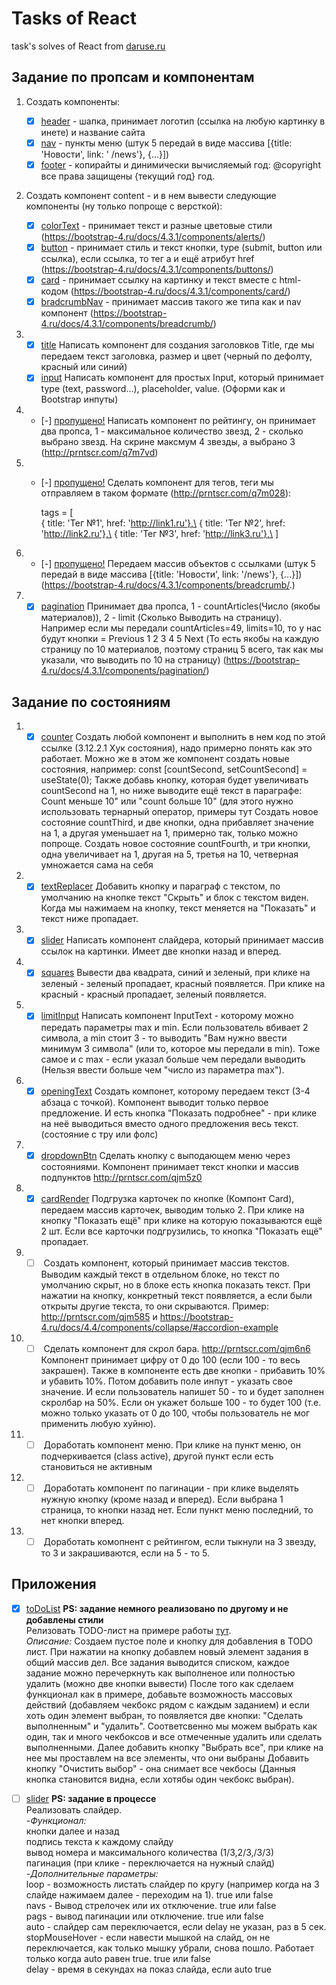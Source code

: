 ﻿# Tasks of React
task's solves of React from [daruse.ru](https://daruse.ru/zadaniya-po-react-dlya-prokachki)

## Задание по пропсам и компонентам
1. Создать компоненты:  
   - [x] [header](createComponents/Header.js) - шапка, принимает логотип (ссылка на любую картинку в инете) и         название сайта  
   - [x] [nav](createComponents/Nav.js) - пункты меню (штук 5 передай в виде массива [{title: 'Новости', link: '       /news'}, {...}])  
   - [x] [footer](createComponents/Footer.js) - копирайты и динимически вычисляемый год: @copyright все права защищены {текущий год} год.
2. Создать компонент content - и в нем вывести следующие компоненты (ну только попроще с версткой):
   - [x] [colorText](createComponents/ColorText..js) - принимает текст и разные цветовые стили (https://bootstrap-4.ru/docs/4.3.1/components/alerts/)
   - [x] [button](createComponents/Button.js) - принимает стиль и текст кнопки, type (submit, button или ссылка), если ссылка, то тег а и ещё атрибут href (https://bootstrap-4.ru/docs/4.3.1/components/buttons/)
   - [x] [card](createComponents/Card.js) - принимает ссылку на картинку и текст вместе с html-кодом (https://bootstrap-4.ru/docs/4.3.1/components/card/)
   - [x] [bradcrumbNav](createComponents/BreadcrumbNav.js) - принимает массив такого же типа как и nav компонент (https://bootstrap-4.ru/docs/4.3.1/components/breadcrumb/)
3. - [x] [title](createComponents/Title.js) Написать компонент для создания заголовков Title, где мы передаем текст заголовка, размер и цвет (черный по дефолту, красный или синий)
   - [x] [input](createComponents/Input.js) Написать компонент для простых Input, который принимает type (text, password...), placeholder, value. (Оформи как и Bootstrap инпуты)
4. - [-] [пропущено!](https://github.com/SergZNTemp/tasksOfReact/edit/master/README.md "не сделано. неточное задание и ссылка не работает") Написать компонент по рейтингу, он принимает два пропса, 1 - максимальное количество звезд, 2 - сколько выбрано звезд. На скрине максмум 4 звезды, а выбрано 3 (http://prntscr.com/q7m7vd)
5. - [-] [пропущено!](https://github.com/SergZNTemp/tasksOfReact/edit/master/README.md "не сделано. неточное задание и ссылка не работает") Сделать компонент для тегов, теги мы отправляем в таком формате (http://prntscr.com/q7m028):

     tags = [\
    { title: 'Тег №1', href: 'http://link1.ru'},\
    { title: 'Тег №2', href: 'http://link2.ru'},\
    { title: 'Тег №3', href: 'http://link3.ru'},\
    ]
  
6. - [-] [пропущено!](https://github.com/SergZNTemp/tasksOfReact/edit/master/README.md "не сделано. повторяется задание") Передаем массив объектов с ссылками (штук 5   передай в виде массива [{title: 'Новости', link: '/news'}, {...}]) (https://bootstrap-4.ru/docs/4.3.1/components/breadcrumb/.)

7. - [x] [pagination](createComponents/Pagination.js) Принимает два пропса, 1 - countArticles(Число (якобы материалов)), 2 - limit (Сколько Выводить на страницу). Например если мы передали countArticles=49, limits=10, то у нас будут кнопки = Previous 1 2 3 4 5 Next (То есть якобы на каждую страницу по 10 материалов, поэтому страниц 5 всего, так как мы указали, что выводить по 10 на страницу)  (https://bootstrap-4.ru/docs/4.3.1/components/pagination/)

## Задание по состояниям
1. - [x] [counter](createStateComponents/Counter.js) Создать любой компонент и выполнить в нем код по этой ссылке (3.12.2.1 Хук состояния), надо примерно понять как это работает.
  Можно же в этом же компонент создать новые состояния, например:
  const [countSecond, setCountSecond] = useState(0);
  Также добавь кнопку, которая будет увеличивать countSecond на 1, но ниже выводите ещё текст в параграфе:
  Count меньше 10" или "count больше 10" (для этого нужно использовать тернарный оператор, примеры тут
  Создать новое состояние countThird, и две кнопки, одна прибавляет значение на 1, а другая уменьшает на 1, примерно так, только можно попроще.
  Создать новое состояние countFourth, и три кнопки, одна увеличивает на 1, другая на 5, третья на 10, четверная умножается сама на себя

2. - [x] [textReplacer](createStateComponents/TextReplacer.js) Добавить кнопку и параграф с текстом, по умолчанию на кнопке текст "Скрыть" и блок с текстом виден. Когда мы нажимаем на кнопку, текст меняется на "Показать" и текст ниже пропадает.
3. - [x] [slider](createStateComponents/Slider.js) Написать компонент слайдера, который принимает массив ссылок на картинки. Имеет две кнопки назад и вперед.
4. - [x] [squares](createStateComponents/Squares.js) Вывести два квадрата, синий и зеленый, при клике на зеленый - зеленый пропадает, красный появляется. При клике на красный - красный пропадает, зеленый появляется.
5. - [x] [limitInput](createStateComponents/LimitInput.js) Написать компонент InputText - которому можно передать параметры max и min. Если пользователь вбивает 2 символа, а min стоит 3 - то выводить "Вам нужно ввести минимум 3 символа" (или то, которое мы передали в min). Тоже самое и с max - если указал больше чем передали выводить (Нельзя ввести больше чем "число из параметра max").
6. - [x] [openingText](createStateComponents/OpeningText.js) Создать компонет, которому передаем текст (3-4 абзаца с точкой). Компонент выводит только первое предложение. И есть кнопка "Показать подробнее" - при клике на неё выводиться вместо одного предложения весь текст. (состояние с тру или фолс)
7. - [x] [dropdownBtn](createStateComponents/DropdownBtn.js) Сделать кнопку с выподающем меню через состояниями. Компонент принимает текст кнопки и массив подпунктов http://prntscr.com/qjm5z0
8. - [x] [cardRender](createStateComponents/CardRender.js) Подгрузка карточек по кнопке (Компонт Card), передаем массив карточек, выводим только 2. При клике на кнопку "Показать ещё" при клике на которую показываются ещё 2 шт. Если все карточки подгрузились, то кнопка "Показать ещё" пропадает.
9. - [ ] []() Создать компонент, который принимает массив текстов. Выводим каждый текст в отдельном блоке, но текст по умолчанию скрыт, но в блоке есть кнопка показать текст. При нажатии на кнопку, конкретный текст появляется, а если были открыты другие текста, то они скрываются. Пример: http://prntscr.com/qjm585 и https://bootstrap-4.ru/docs/4.4/components/collapse/#accordion-example
10. - [ ] []( ) Сделать компонент для скрол бара. http://prntscr.com/qjm6n6 Компонент принимает цифру от 0 до 100 (если 100 - то весь закрашен). Также в компоненте есть две кнопки - прибавить 10% и убавить 10%. Потом добавить поле инпут - указать свое значение. И если пользователь напишет 50 - то и будет заполнен скролбар на 50%. Если он укажет больше 100 - то будет 100 (т.е. можно только указать от 0 до 100, чтобы пользователь не мог применить любую хуйню).
11. - [ ] []( ) Доработать компонент меню. При клике на пункт меню, он подчеркивается (class active), другой пункт если есть становиться не активным
12. - [ ] []( ) Доработать компонент по пагинации - при клике выделять нужную кнопку (кроме назад и вперед). Если выбрана 1 страница, то кнопки назад нет. Если пункт меню последний, то нет кнопки вперед.
13. - [ ] []( ) Доработать комопнент с рейтингом, если тыкнули на 3 звезду, то 3 и закрашиваются, если на 5 - то 5.
   
## Приложения
- [x] [toDoList](application/toDoList/ToDoList.js) **PS: задание немного реализовано по другому и не добавлены стили**  
Релизовать TODO-лист на примере работы [тут](https://www.w3schools.com/howto/tryit.asp?filename=tryhow_js_todo).  
_Описание:_ Создаем пустое поле и кнопку для добавления в TODO лист. При нажатии на кнопку добавлем новый элемент задания в общий массив дел. Все задания выводится списком, каждое задание можно перечеркнуть как выполненое или полностью удалить (можно две кнопки вывести)
После того как сделаем функционал как в примере, добавьте возможность массовых действий (добавляем чекбокс рядом с каждым заданием) и если хоть один элемент выбран, то появляется две кнопки: "Сделать выполненным" и "удалить". Соответсвенно мы можем выбрать как один, так и много чекбоксов и все отмеченные удалить или сделать выполненными.
Далее добавить кнопку "Выбрать все", при клике на нее мы проставлем на все элементы, что они выбраны
Добавить кнопку "Очистить выбор" - она снимает все чекбосы (Данныя кнопка становится видна, если хотябы один чекбокс выбран).  

- [ ] [slider](application/Slider/Slider.js) **PS: задание в процессе**  
Реализовать слайдер.  
 -_Функционал:_  
  кнопки далее и назад  
  подпись текста к каждому слайду  
  вывод номера и максимального количества (1/3,2/3,/3/3)  
  пагинация (при клике - переключается на нужный слайд)  
 -_Дополнительные параметры:_  
  loop - возможность листать слайдер по кругу (например когда на 3 слайде нажимаем далее - переходим на 1). true или false  
  navs - Вывод стрелочек или их отключение. true или false  
  pags - вывод пагинации или отключение. true или false  
  auto - слайдер сам переключается, если delay не указан, раз в 5 сек.   
  stopMouseHover - если навести мышкой на слайд, он не переключается, как только мышку убрали, снова пошло. Работает только когда auto равен true. true или false  
  delay - время в секундах на показ слайда, если auto true  
